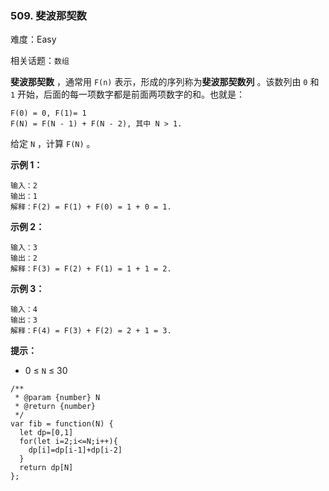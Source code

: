 ### 509. 斐波那契数

难度：Easy

相关话题：`数组`

**斐波那契数** ，通常用 `F(n)`  表示，形成的序列称为**斐波那契数列** 。该数列由 `0`  和  `1`  开始，后面的每一项数字都是前面两项数字的和。也就是：



```
F(0) = 0, F(1)= 1
F(N) = F(N - 1) + F(N - 2), 其中 N > 1.
```


给定 `N` ，计算 `F(N)` 。







**示例 1：** 



```
输入：2
输出：1
解释：F(2) = F(1) + F(0) = 1 + 0 = 1.
```


**示例 2：** 



```
输入：3
输出：2
解释：F(3) = F(2) + F(1) = 1 + 1 = 2.
```


**示例 3：** 



```
输入：4
输出：3
解释：F(4) = F(3) + F(2) = 2 + 1 = 3.
```






**提示：** 




* 0 &le;  `N`  &le; 30




```
/**
 * @param {number} N
 * @return {number}
 */
var fib = function(N) {
  let dp=[0,1]  
  for(let i=2;i<=N;i++){
    dp[i]=dp[i-1]+dp[i-2]
  }
  return dp[N]
};
```

